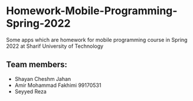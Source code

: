 # Homework-Mobile-Programming-Spring-2022
Some apps which are homework for mobile programming course in Spring 2022 at Sharif University of Technology
## Team members:
+ Shayan Cheshm Jahan
+ Amir Mohammad Fakhimi 99170531
+ Seyyed Reza

